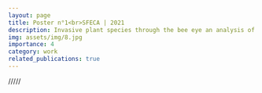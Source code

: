 ```yaml
---
layout: page
title: Poster n°1<br>SFECA | 2021
description: Invasive plant species through the bee eye an analysis of flower coloration in the French Pyrenees
img: assets/img/8.jpg
importance: 4
category: work
related_publications: true
---
```


/////
